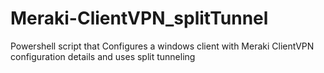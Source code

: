 # Meraki-ClientVPN_splitTunnel
Powershell script that Configures a windows client with Meraki ClientVPN configuration details and uses split tunneling
